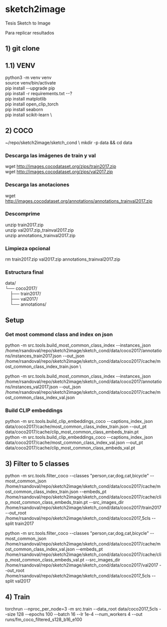 # sketch2image
Tesis Sketch to Image

Para replicar resultados

## 1) git clone

## 1.1) VENV
python3 -m venv venv \
source venv/bin/activate \
pip install --upgrade pip \
pip install -r requirements.txt --? \
pip install matplotlib \
pip install open_clip_torch \
pip install seaborn \
pip install scikit-learn \

## 2) COCO 
~/repo/sketch2image/sketch_cond \ 
mkdir -p data && cd data        

### Descarga las imágenes de train y val
wget http://images.cocodataset.org/zips/train2017.zip \
wget http://images.cocodataset.org/zips/val2017.zip 

### Descarga las anotaciones
wget http://images.cocodataset.org/annotations/annotations_trainval2017.zip 

### Descomprime
unzip train2017.zip \
unzip val2017.zip_trainval2017.zip \
unzip annotations_trainval2017.zip 

### Limpieza opcional
rm train2017.zip val2017.zip annotations_trainval2017.zip

### Estructura final

 data/ \
 └── coco2017/ \
&nbsp;&nbsp;&nbsp;&nbsp;├── train2017/ \
&nbsp;&nbsp;&nbsp;&nbsp;├── val2017/ \
&nbsp;&nbsp;&nbsp;&nbsp;└── annotations/ 

## Setup
### Get most commond class and index on json
python -m src.tools.build_most_common_class_index --instances_json /home/rsandoval/repo/sketch2image/sketch_cond/data/coco2017/annotations/instances_train2017.json --out_json /home/rsandoval/repo/sketch2image/sketch_cond/data/coco2017/cache/most_common_class_index_train.json \

python -m src.tools.build_most_common_class_index --instances_json /home/rsandoval/repo/sketch2image/sketch_cond/data/coco2017/annotations/instances_val2017.json --out_json /home/rsandoval/repo/sketch2image/sketch_cond/data/coco2017/cache/most_common_class_index_val.json 

### Build CLIP embeddings
python -m src.tools.build_clip_embeddings_coco --captions_index_json data/coco2017/cache/most_common_class_index_train.json   --out_pt data/coco2017/cache/clip_most_common_class_embeds_train.pt \
python -m src.tools.build_clip_embeddings_coco --captions_index_json data/coco2017/cache/most_common_class_index_val.json   --out_pt data/coco2017/cache/clip_most_common_class_embeds_val.pt 

## 3) Filter to 5 classes
python -m  src.tools.filter_coco   --classes "person,car,dog,cat,bicycle"   --most_common_json /home/rsandoval/repo/sketch2image/sketch_cond/data/coco2017/cache/most_common_class_index_train.json   --embeds_pt       /home/rsandoval/repo/sketch2image/sketch_cond/data/coco2017/cache/clip_most_common_class_embeds_train.pt   --src_images_dir  /home/rsandoval/repo/sketch2image/sketch_cond/data/coco2017/train2017   --out_root        /home/rsandoval/repo/sketch2image/sketch_cond/data/coco2017_5cls   --split train2017 

python -m  src.tools.filter_coco   --classes "person,car,dog,cat,bicycle"   --most_common_json /home/rsandoval/repo/sketch2image/sketch_cond/data/coco2017/cache/most_common_class_index_val.json   --embeds_pt       /home/rsandoval/repo/sketch2image/sketch_cond/data/coco2017/cache/clip_most_common_class_embeds_val.pt   --src_images_dir  /home/rsandoval/repo/sketch2image/sketch_cond/data/coco2017/val2017   --out_root        /home/rsandoval/repo/sketch2image/sketch_cond/data/coco2017_5cls   --split val2017 

## 4) Train
torchrun --nproc_per_node=3 -m src.train --data_root data/coco2017_5cls --size 128 --epochs 100 --batch 16 --lr 1e-4 --num_workers 4 --out runs/fm_coco_filtered_s128_b16_e100


